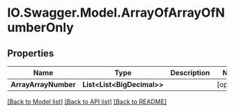 # IO.Swagger.Model.ArrayOfArrayOfNumberOnly
## Properties

Name | Type | Description | Notes
------------ | ------------- | ------------- | -------------
**ArrayArrayNumber** | **List&lt;List&lt;BigDecimal&gt;&gt;** |  | [optional] 

[[Back to Model list]](../README.md#documentation-for-models) [[Back to API list]](../README.md#documentation-for-api-endpoints) [[Back to README]](../README.md)

